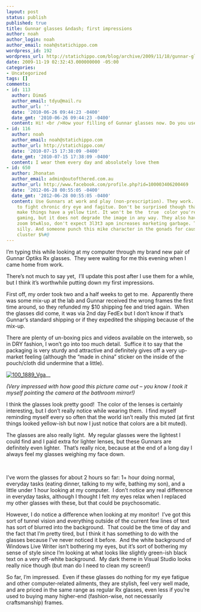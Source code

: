 ```yaml
---
layout: post
status: publish
published: true
title: Gunnar glasses &ndash; first impressions
author: noah
author_login: noah
author_email: noah@statichippo.com
wordpress_id: 192
wordpress_url: http://statichippo.com/blog/archive/2009/11/18/gunnar-glasses-ndash-first-impressions.aspx
date: 2009-11-19 02:32:43.000000000 -05:00
categories:
- Uncategorized
tags: []
comments:
- id: 113
  author: DimaS
  author_email: tdyu@mail.ru
  author_url: ''
  date: '2010-06-26 09:44:23 -0400'
  date_gmt: '2010-06-26 09:44:23 -0400'
  content: Hi! <br />How your filling of Gunnar glasses now. Do you use it now?
- id: 116
  author: noah
  author_email: noah@statichippo.com
  author_url: http://statichippo.com/
  date: '2010-07-15 17:38:09 -0400'
  date_gmt: '2010-07-15 17:38:09 -0400'
  content: I wear them every day and absolutely love them
- id: 650
  author: Jhonatan
  author_email: admin@outofthered.com.au
  author_url: http://www.facebook.com/profile.php?id=100003406200469
  date: '2012-06-28 00:55:05 -0400'
  date_gmt: '2012-06-28 00:55:05 -0400'
  content: Use Gunnars at work and play (non-prescription). They work. I got them
    to fight chronic dry eye and fagitue. Don't be surprised though that yellow glasses
    make things have a yellow tint. It won't be the  true  color you're seeing when
    gaming, but it does not degrade the image in any way. They also have a slight
    zoom btwAlso, don't expect 3l3t3 apm increases marketing garbage. That's just
    silly. And someone punch this mike character in the gonads for causing this comment
    cluster $%#@
---
```


I’m typing this while looking at my computer through my brand new pair of Gunnar Optiks Rx glasses.  They were waiting for me this evening when I came home from work.
  
There’s not much to say yet,  I’ll update this post after I use them for a while, but I think it’s worthwhile putting down my first impressions.
  
First off, my order took two and a half weeks to get to me.  Apparently there was some mix-up at the lab and Gunnar received the wrong frames the first time around, so they refunded my $10 shipping fee and tried again.  When the glasses did come, it was via 2nd day FedEx but I don’t know if that’s Gunnar’s standard shipping or if they expedited the shipping because of the mix-up.
  
There are plenty of un-boxing pics and videos available on the interweb, so in DRY fashion, I won’t go into too much detail.  Suffice it to say that the packaging is very sturdy and attractive and definitely gives off a very up-market feeling (although the “made in china” sticker on the inside of the pouch/cloth did undermine that a little).
  
[![100_1889_Vga](http://statichippo.com/images/statichippo_com/WindowsLiveWriter/Gunnarglassesfirstimpressions_12F1C/100_1889_Vga_thumb.jpg "100_1889_Vga")](http://statichippo.com/images/statichippo_com/WindowsLiveWriter/Gunnarglassesfirstimpressions_12F1C/100_1889_Vga.jpg)__
  
_(Very impressed with how good this picture came out – you know I took it myself pointing the camera at the bathroom mirror!)_
  
I think the glasses look pretty good!  The color of the lenses is certainly interesting, but I don’t really notice while wearing them.  I find myself reminding myself every so often that the world isn’t really this muted (at first things looked yellow-ish but now I just notice that colors are a bit muted).
  
The glasses are also really light.  My regular glasses were the lightest I could find and I paid extra for lighter lenses, but these Gunnars are definitely even lighter.  That’s really nice, because at the end of a long day I always feel my glasses weighing my face down.
  
 
  
I’ve worn the glasses for about 2 hours so far: 1+ hour doing normal, everyday tasks (eating dinner, talking to my wife, bathing my son), and a little under 1 hour looking at my computer.  I don’t notice any real difference in everyday tasks, although I thought I felt my eyes relax when I replaced my other glasses with these, but that could be psychosomatic.  
  
However, I do notice a difference when looking at my monitor!  I’ve got this sort of tunnel vision and everything outside of the current few lines of text has sort of blurred into the background.  That could be the time of day and the fact that I’m pretty tired, but I think it has something to do with the glasses because I’ve never noticed it before.  And the white background of Windows Live Writer isn’t bothering my eyes, but it’s sort of bothering my sense of style since I’m looking at what looks like slightly green-ish black text on a very off-white background.  My dark theme in Visual Studio looks really nice though (but man do I need to clean my screen!)
  
So far, I’m impressed.  Even if these glasses do nothing for my eye fatigue and other computer-related ailments, they are stylish, feel very well made, and are priced in the same range as regular Rx glasses, even less if you’re used to buying many higher-end (fashion-wise, not necessarily craftsmanship) frames.
